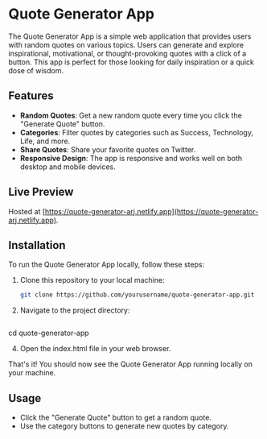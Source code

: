 # Quote Generator App

The Quote Generator App is a simple web application that provides users with random quotes on various topics. Users can generate and explore inspirational, motivational, or thought-provoking quotes with a click of a button. This app is perfect for those looking for daily inspiration or a quick dose of wisdom.


## Features

- **Random Quotes**: Get a new random quote every time you click the "Generate Quote" button.
- **Categories**: Filter quotes by categories such as Success, Technology, Life, and more.
- **Share Quotes**: Share your favorite quotes on Twitter.
- **Responsive Design**: The app is responsive and works well on both desktop and mobile devices.

## Live Preview

Hosted at [https://quote-generator-arj.netlify.app](https://quote-generator-arj.netlify.app).

## Installation

To run the Quote Generator App locally, follow these steps:

1. Clone this repository to your local machine:

   ```bash
   git clone https://github.com/yourusername/quote-generator-app.git
2. Navigate to the project directory:

   ```bash
cd quote-generator-app

4. Open the index.html file in your web browser.

That's it! You should now see the Quote Generator App running locally on your machine.

 ## Usage
- Click the "Generate Quote" button to get a random quote.
- Use the category buttons to generate new quotes by category.
